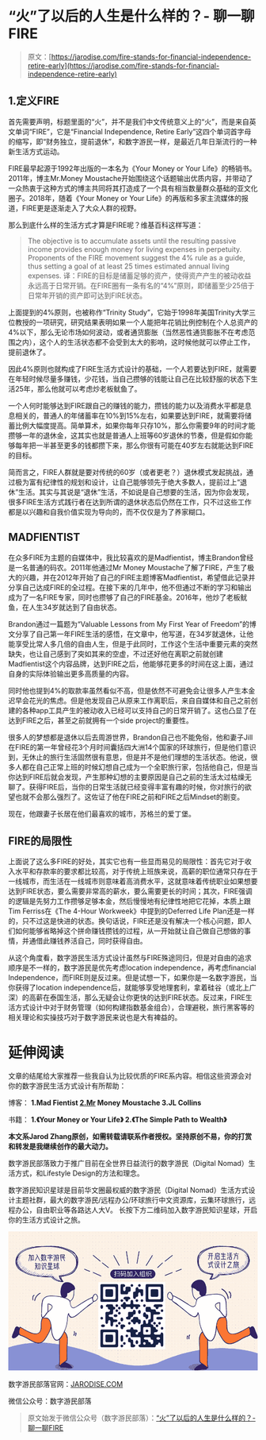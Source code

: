 <!--yml
category: 未分类
date: 2022-06-26 00:00:00
-->

# “火”了以后的人生是什么样的？- 聊一聊FIRE

> 原文：[https://jarodise.com/fire-stands-for-financial-independence-retire-early](https://jarodise.com/fire-stands-for-financial-independence-retire-early)

## 1.定义FIRE

首先需要声明，标题里面的“火”，并不是我们中文传统意义上的“火”，而是来自英文单词“FIRE”，它是“Financial Independence, Retire Early”这四个单词首字母的缩写，即“财务独立，提前退休”，和数字游民一样，是最近几年日渐流行的一种新生活方式运动。

FIRE最早起源于1992年出版的一本名为《Your Money or Your Life》的畅销书。2011年，博主Mr.Money Moustache开始围绕这个话题输出优质内容，并带动了一众热衷于这种方式的博主共同将其打造成了一个具有相当数量群众基础的亚文化圈子。2018年，随着《Your Money or Your Life》的再版和多家主流媒体的报道，FIRE更是逐渐走入了大众人群的视野。

那么到底什么样的生活方式才算是FIRE呢？维基百科这样写道：

> The objective is to accumulate assets until the resulting passive income provides enough money for living expenses in perpetuity. Proponents of the FIRE movement suggest the 4% rule as a guide, thus setting a goal of at least 25 times estimated annual living expenses. 译：FIRE的目标是储蓄足够的资产，使得资产产生的被动收益永远高于日常开销。在FIRE圈有一条有名的“4%”原则，即储蓄至少25倍于日常年开销的资产即可达到FIRE状态。

上面提到的4%原则，也被称作“Trinity Study”，它始于1998年美国Trinity大学三位教授的一项研究，研究结果表明如果一个人能把年花销比例控制在个人总资产的4%以下，那么无论市场如何波动，或者通货膨胀（当然恶性通货膨胀不在考虑范围之内），这个人的生活状态都不会受到太大的影响，这时候他就可以停止工作，提前退休了。

因此4%原则也就构成了FIRE生活方式设计的基础，一个人若要达到FIRE，就需要在年轻时候尽量多赚钱，少花钱，当自己攒够的钱能让自己在比较舒服的状态下生活25年，那么他就可以考虑炒老板鱿鱼了。

一个人何时能够达到FIRE跟自己的赚钱的能力，攒钱的能力以及消费水平都是息息相关的，普通人的年储蓄率在10%到15%左右，如果要达到FIRE，就需要将储蓄比例大幅度提高。简单算术，如果你每年只存10%，那么你需要9年的时间才能攒够一年的退休金，这其实也就是普通人上班等60岁退休的节奏，但是假如你能够每年把一半甚至更多的钱都攒下来，那么你很有可能在40岁左右就能达到FIRE的目标。

简而言之，FIRE人群就是要对传统的60岁（或者更老？）退休模式发起挑战，通过极为富有纪律性的规划和设计，让自己能够领先于绝大多数人，提前过上“退休”生活。其实与其说是“退休”生活，不如说是自己想要的生活，因为你会发现，很多FIRE生活方式践行者在达到所谓的退休状态后仍然在工作，只不过这些工作都是以兴趣和自我价值实现为导向的，而不仅仅是为了养家糊口。

## MADFIENTIST

在众多FIRE为主题的自媒体中，我比较喜欢的是Madfientist，博主Brandon曾经是一名普通的码农。2011年他通过Mr Money Moustache了解了FIRE，产生了极大的兴趣，并在2012年开始了自己的FIRE主题博客Madfientist，希望借此记录并分享自己达成FIRE的全过程。在接下来的几年中，他不但通过不断的学习和输出成为了一名FIRE专家，同时也攒够了自己的FIRE基金。2016年，他炒了老板鱿鱼，在人生34岁就达到了自由状态。

Brandon通过一篇题为“Valuable Lessons from My First Year of Freedom”的博文分享了自己第一年FIRE生活的感悟，在文章中，他写道，在34岁就退休，让他能享受比常人多几倍的自由人生，但是于此同时，工作这个生活中重要元素的突然缺失，也让自己感到了突如其来的空虚，不过还好他在离职之前就创建Madfientist这个内容品牌，达到FIRE之后，他能够花更多的时间在这上面，通过自身的实际体验输出更多高质量的内容。

同时他也提到4%的取款率虽然看似不高，但是依然不可避免会让很多人产生本金迟早会花光的焦虑。但是他发现自己从原来工作离职后，来自自媒体和自己之前创建的各种app工具产生的被动收入已经可以支持自己的日常开销了。这也凸显了在达到FIRE之后，甚至之前就拥有一个side project的重要性。

很多人的梦想都是退休以后去周游世界，Brandon自己也不能免俗，他和妻子Jill在FIRE的第一年曾经花3个月时间囊括四大洲14个国家的环球旅行，但是他们意识到，无休止的旅行生活固然很有意思，但是并不是他们理想的生活状态。他说，很多人都在自己正常上班的时候幻想自己成为一个全职旅行家，包括他自己，但是当你达到FIRE后就会发现，产生那种幻想的主要原因是自己之前的生活太过枯燥无聊了。获得FIRE后，当你的日常生活就已经变得丰富有趣的时候，你对旅行的欲望也就不会那么强烈了。这佐证了他在FIRE之前和FIRE之后Mindset的剧变。

现在，他跟妻子长居在他们最喜欢的城市，苏格兰的爱丁堡。

## FIRE的局限性

上面说了这么多FIRE的好处，其实它也有一些显而易见的局限性：首先它对于收入水平和存款率的要求都比较高，对于传统上班族来说，高薪的职位通常只存在于一线城市，而生活在一线城市则意味着高消费水平，这就意味着传统职业如果想要达到FIRE状态，要么需要非常高的薪水，要么需要更长的时间；其次，FIRE强调的逻辑是先努力工作攒够足够本金，然后慢慢地有纪律性地把它花掉，本质上跟Tim Ferriss在《The 4-Hour Workweek》中提到的Deferred Life Plan还是一样的，只不过这是快进的状态。换句话说，FIRE还是没有解决一个核心问题，即人们如何能够省略掉这个拼命赚钱攒钱的过程，从一开始就让自己做自己想做的事情，并通借此赚钱养活自己，同时获得自由。

从这个角度看，数字游民生活方式设计虽然与FIRE殊途同归，但是对自由的追求顺序是不一样的，数字游民是优先考虑location independence，再考虑financial Independence，而FIRE则是反过来。但是试想一下，如果你是一名数字游民，当你获得了location independence后，就能够享受地理套利，拿着硅谷（或北上广深）的高薪在泰国生活，那么无疑会让你更快的达到FIRE状态。反过来，FIRE生活方式设计中对于财务管理（如何构建指数基金组合），合理避税，旅行黑客等的相关理论和实操技巧对于数字游民来说也是大有裨益的。

# 延伸阅读

文章的结尾给大家推荐一些我自认为比较优质的FIRE系内容。相信这些资源会对你的数字游民生活方式设计有所帮助：

博客： **1.Mad Fientist [2.Mr](http://2.Mr) Money Moustache 3.JL Collins**

书籍： **1.《Your Money or Your Life》 2.《The Simple Path to Wealth》**

**本文系Jarod Zhang原创，如需转载请联系作者授权。坚持原创不易，你的打赏和转发是我继续创作的最大动力。**

数字游民部落致力于推广目前在全世界日益流行的数字游民（Digital Nomad）生活方式，和Lifestyle Design的方法和理念。

数字游民知识星球是目前华文圈最权威的数字游民（Digital Nomad）生活方式设计主题社群，最大的数字游民/远程办公/环球旅行中文资源库，云集环球旅行，远程办公，自由职业等各路达人大V。 长按下方二维码加入数字游民知识星球，开启你的生活方式设计之旅。

![zsxq.png](img/ee3da319ce059c7a0528c88e718a2327.png)

数字游民部落官网：[JARODISE.COM](http://JARODISE.COM)

微信公众号：数字游民部落

> 原文始发于微信公众号（数字游民部落）：[“火”了以后的人生是什么样的？- 聊一聊FIRE](http://mp.weixin.qq.com/s?__biz=MzIyMjAwNzAzNg==&mid=502724089&idx=1&sn=ba4d18851f040a4eb8b0b4da0c2fa19f&chksm=70364e6a4741c77c0e3cb22e807c048193319933837f059560a081fba7ee0d3b23c033234f61#rd)